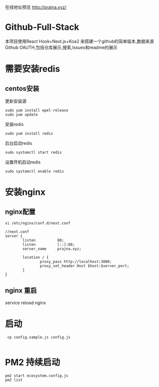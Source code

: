 在线地址预览  http://prajna.xyz/

# Github-Full-Stack
本项目使用React Hook+Next.js+Koa2 来搭建一个github的简单版本,数据来源Github OAUTH,包括仓库展示,搜索,Issues和readme的展示


# 需要安装redis
## centos安装
更新安装源
```
sudo yum install epel-release
sudo yum update
```
安装redis
```
sudo yum install redis
```
后台启动redis
```
sudo systemctl start redis
```
设置开机启动redis
```
sudo systemctl enable redis
```
# 安装nginx
## nginx配置
```
vi /etc/nginx/conf.d/next.conf

//next.conf
server {
        listen          80;
        listen          [::]:80;
        server_name     prajna.xyz;

        location / {
                proxy_pass http://localhost:3000;
                proxy_set_header Host $host:$server_port;
        }
}
```

## nginx 重启
service reload nginx
# 启动
```
 cp config.sample.js config.js
 
```

# PM2 持续启动
```
pm2 start ecosystem.config.js
pm2 list
```

